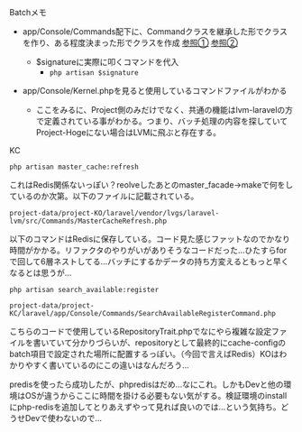 Batchメモ

- app/Console/Commands配下に、Commandクラスを継承した形でクラスを作り、ある程度決まった形でクラスを作成 [参照①](https://se-tomo.com/2018/10/13/laravel-%E3%82%AB%E3%82%B9%E3%82%BF%E3%83%A0%E3%82%B3%E3%83%9E%E3%83%B3%E3%83%89/) [参照②](https://readouble.com/laravel/6.x/ja/artisan.html)
  - $signatureに実際に叩くコマンドを代入
    - `php artisan $signature`

- app/Console/Kernel.phpを見ると使用しているコマンドファイルがわかる
  - ここをみるに、Project側のみだけでなく、共通の機能はlvm-laravelの方で定義されている事がわかる。つまり、バッチ処理の内容を探していてProject-Hogeにない場合はLVMに飛ぶと存在する。



KC

```
php artisan master_cache:refresh
```

これはRedis関係ないっぽい？reolveしたあとのmaster_facade->makeで何をしているのか次第。以下のファイルに記載されている。

`project-data/project-KO/laravel/vendor/lvgs/laravel-lvm/src/Commands/MasterCacheRefresh.php`



以下のコマンドはRedisに保存している。コード見た感じファットなのでかなり時間がかかる。リファクタのやりがいがありそうなコードだった…ひたすらforで回して6層ネストしてる…バッチにするかデータの持ち方変えるともっと早くなるとは思うが…

```
php artisan search_available:register
```

`project-data/project-KC/laravel/app/Console/Commands/SearchAvailableRegisterCommand.php`

こちらのコードで使用しているRepositoryTrait.phpでなにやら複雑な設定ファイルを書いていて分かりづらいが、repositoryとして最終的にcache-configのbatch項目で設定された場所に配置するっぽい。（今回で言えばRedis）KOはわかりやすく書いているのにこの違いはなんだろう…



predisを使ったら成功したが、phpredisはだめ…なにこれ。しかもDevと他の環境はOSが違うからここに時間を掛ける必要もない気がする。検証環境のinstallにphp-redisを追加してとりあえずやって見れば良いのでは…という気持ち。どうせDevで使わないので…